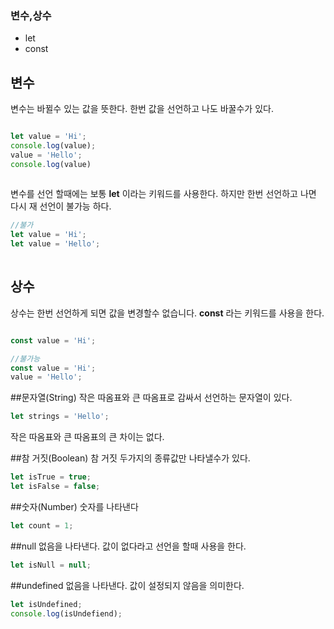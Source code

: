 ### 변수,상수

- let
- const

## 변수
변수는 바뀔수 있는 값을 뜻한다. 한번 값을 선언하고 나도 바꿀수가 있다.

```javascript

let value = 'Hi';
console.log(value);
value = 'Hello';
console.log(value)
    
```

변수를 선언 할때에는 보통 **let** 이라는 키워드를 사용한다. 
하지만 한번 선언하고 나면 다시 재 선언이 불가능 하다.

```javascript
//불가
let value = 'Hi';
let value = 'Hello';
    
```

## 상수
상수는 한번 선언하게 되면 값을 변경할수 없습니다.
**const** 라는 키워드를 사용을 한다.

```javascript

const value = 'Hi';

```
```javascript
//불가능
const value = 'Hi';
value = 'Hello';

```

##문자열(String)
작은 따옴표와 큰 따옴표로 감싸서 선언하는 문자열이 있다.
```javascript
let strings = 'Hello';
```
작은 따옴표와 큰 따옴표의 큰 차이는 없다.


##참 거짓(Boolean)
참 거짓 두가지의 종류값만 나타낼수가 있다.
```javascript
let isTrue = true;
let isFalse = false;
```


##숫자(Number)
숫자를 나타낸다
```javascript
let count = 1;
```


##null
없음을 나타낸다. 값이 없다라고 선언을 할때 사용을 한다.
```javascript
let isNull = null;
```


##undefined
없음을 나타낸다. 값이 설정되지 않음을 의미한다.
```javascript
let isUndefined;
console.log(isUndefiend);

```

